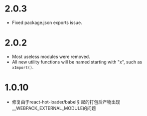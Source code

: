# 2.0.3
* Fixed package.json exports issue.
# 2.0.2
* Most useless modules were removed.
* All new utility functions will be named starting with "x", such as `xImport()`.

# 1.0.10
- 修复由于react-hot-loader/babel引起的打包后产物出现__WEBPACK_EXTERNAL_MODULE的问题
